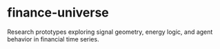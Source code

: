 # finance-universe
Research prototypes exploring signal geometry, energy logic, and agent behavior in financial time series.
